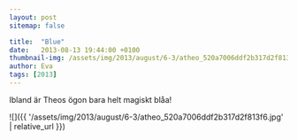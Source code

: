 ```yaml
---
layout: post
sitemap: false

title:  "Blue"
date:   2013-08-13 19:44:00 +0100
thumbnail-img: /assets/img/2013/august/6-3/atheo_520a7006ddf2b317d2f813f6.jpg
author: Eva
tags: [2013]
---
```








Ibland är Theos ögon bara helt magiskt blåa!

![]({{ '/assets/img/2013/august/6-3/atheo_520a7006ddf2b317d2f813f6.jpg'  | relative_url }})

